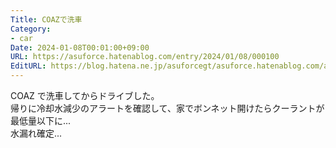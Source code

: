```yaml
---
Title: COAZで洗車
Category:
- car
Date: 2024-01-08T00:01:00+09:00
URL: https://asuforce.hatenablog.com/entry/2024/01/08/000100
EditURL: https://blog.hatena.ne.jp/asuforcegt/asuforce.hatenablog.com/atom/entry/6801883189073814153
---
```


COAZ で洗車してからドライブした。  
帰りに冷却水減少のアラートを確認して、家でボンネット開けたらクーラントが最低量以下に...  
水漏れ確定...
